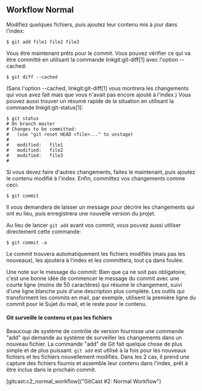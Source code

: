 ## Workflow Normal ##

Modifiez quelques fichiers, puis ajoutez leur contenu mis à jour dans
l'index:

    $ git add file1 file2 file3

Vous être maintenant prêts pour le commit. Vous pouvez vérifier ce qui
va être committé en utilisant la commande linkgit:git-diff[1] avec
l'option --cached:

    $ git diff --cached

(Sans l'option --cached, linkgit:git-diff[1] vous montrera les
changements qui vous avez fait mais que vous n'avait pas encore
ajouté à l'index.) Vous pouvez aussi trouver un résumé rapide
de la situation en utilisant la commande linkgit:git-status[1]:

    $ git status
    # On branch master
    # Changes to be committed:
    #   (use "git reset HEAD <file>..." to unstage)
    #
    #	modified:   file1
    #	modified:   file2
    #	modified:   file3
    #

Si vous devez faire d'autres changements, faites le maintenant, puis
ajoutez le contenu modifié à l'index. Enfin, committez vos
changements comme ceci:

    $ git commit

Il vous demandera de laisser un message pour décrire les changements
qui ont eu lieu, puis enregistrera une nouvelle version du projet.

Au lieu de lancer `git add` avant vos commit, vous pouvez aussi
utiliser directement cette commande:

    $ git commit -a
    
Le commit trouvera automatiquement les fichiers modifiés (mais pas
les nouveaux), les ajoutera à l'index et les committera, tout ça
dans foulée.

Une note sur le message du commit: Bien que ça ne soit pas
obligatoire, c'est une bonne idée de commencer le message du commit
avec une courte ligne (moins de 50 caractères) qui résume le
changement, suivi d'une ligne blanche puis d'une description plus
complète. Les outils qui transforment les commits en mail, par
exemple, utilisent la première ligne du commit pour le Sujet du
mail, et le reste pour le contenu.

#### Git surveille le contenu et pas les fichiers ####

Beaucoup de système de contrôle de version fournisse une commande
"add" qui demande au système de surveiller les changements dans
un nouveau fichier. La commande "add" de Git fait quelque chose
de plus simple et de plus puissant: `git add` est utilisé à la
fois pour les nouveaux fichiers et les fichiers nouvellement
modifiés. Dans les 2 cas, il prend une capture des fichiers
fournis et assemble leur contenu dans l'index, prêt à être
inclus dans le prochain commit.

[gitcast:c2_normal_workflow]("GitCast #2: Normal Workflow")